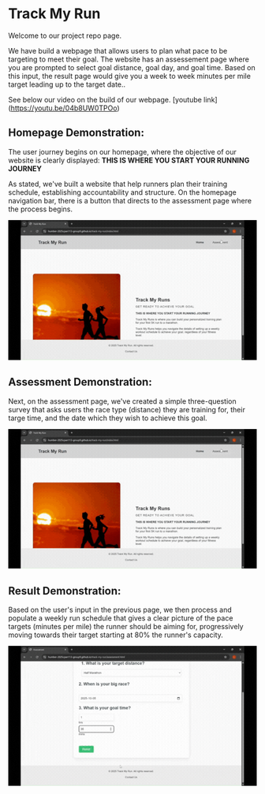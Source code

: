# **Track My Run**
Welcome to our project repo page.

We have build a webpage that allows users to plan what pace to be targeting to meet their goal. The website has an assessement page where you are prompted to select goal distance, goal day, and goal time. Based on this input, the result page would give you a week to week minutes per mile target leading up to the target date..

See below our video on the build of our webpage.
[youtube link] (https://youtu.be/04b8UW0TPOo)

 ## Homepage Demonstration:
The user journey begins on our homepage, where the objective of our website is clearly displayed: **THIS IS WHERE YOU START YOUR RUNNING JOURNEY**

As stated, we've built a website that help runners plan their training schedule, establishing accountability and structure. On the homepage navigation bar, there is a button that directs to the assessment page where the process begins.

![til](https://github.com/humber-2025cpan113-group9/track-my-run/blob/main/assets/welcome.gif)

 ## Assessment Demonstration:
Next, on the assessment page, we've created a simple three-question survey that asks users the race type (distance) they are training for, their targe time, and the date which they wish to achieve this goal.

![til](https://github.com/humber-2025cpan113-group9/track-my-run/blob/main/assets/assessment.gif)

## Result Demonstration:
Based on the user's input in the previous page, we then process and populate a weekly run schedule that gives a clear picture of the pace targets (minutes per mile) the runner should be aiming for, progressively moving towards their target starting at 80% the runner's capacity.

![til](https://github.com/humber-2025cpan113-group9/track-my-run/blob/main/assets/result.gif)
